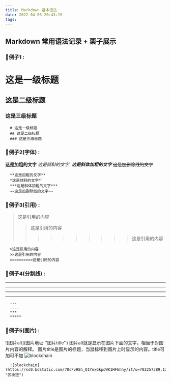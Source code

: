 ```yaml
---
title: Markdown 基本语法
date: 2022-04-03 20:43:19
tags:
---
```


## Markdown 常用语法记录 + 栗子展示

### 🌰例子1 : 
# 这是一级标题
## 这是二级标题
### 这是三级标题

```
  # 这是一级标题
  ## 这是二级标题
  ### 这是三级标题
```

### 🌰例子2(字体) : 
**这是加粗的文字**
*这是倾斜的文字*`
***这是斜体加粗的文字***
~~这是加删除线的文字~~

```
  **这是加粗的文字**
  *这是倾斜的文字*`
  ***这是斜体加粗的文字***
  ~~这是加删除线的文字~~
```

### 🌰例子3(引用) : 
>这是引用的内容
>>这是引用的内容
>>>>>>>>>>这是引用的内容

```
  >这是引用的内容
  >>这是引用的内容
  >>>>>>>>>>这是引用的内容
```

### 🌰例子4(分割线) : 
---
----
***
*****

```
  ---
  ----
  ***
  *****
```

### 🌰例子5(图片) : 
![图片alt](图片地址 ''图片title'')
图片alt就是显示在图片下面的文字，相当于对图片内容的解释。
图片title是图片的标题，当鼠标移到图片上时显示的内容。title可加可不加
![blockchain](https://ss0.bdstatic.com/70cFvHSh_Q1YnxGkpoWK1HF6hhy/it/u=702257389,1274025419&fm=27&gp=0.jpg "区块链")

```
  ![blockchain](https://ss0.bdstatic.com/70cFvHSh_Q1YnxGkpoWK1HF6hhy/it/u=702257389,1274025419&fm=27&gp=0.jpg "区块链")
```